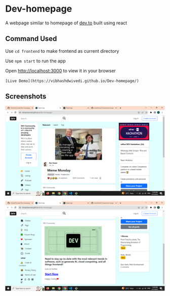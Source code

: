 # Dev-homepage
A webpage similar to homepage of [dev.to](https://dev.to/) built using react

## Command Used
Use `cd frontend` to make frontend as current directory

Use `npm start` to run the app

Open [http://localhost:3000](http://localhost:3000) to view it in your browser

`[Live Demo](https://vibhashdwivedi.github.io/Dev-homepage/)`

## Screenshots

![](https://github.com/VibhashDwivedi/Dev-homepage/blob/main/Screenshots/image-1.png?raw=true)

![](https://github.com/VibhashDwivedi/Dev-homepage/blob/main/Screenshots/image-2.png?raw=true)

